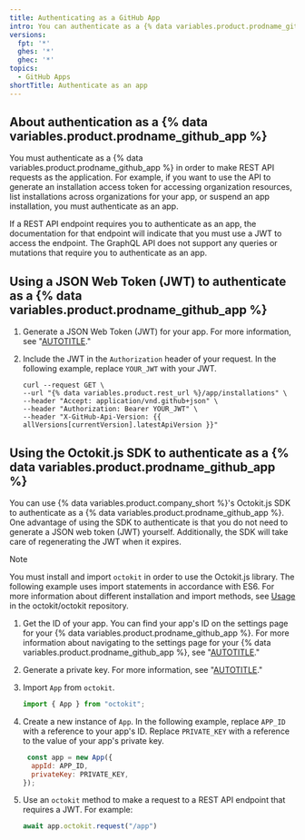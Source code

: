 ```yaml
---
title: Authenticating as a GitHub App
intro: You can authenticate as a {% data variables.product.prodname_github_app %} in order to generate an installation access token or manage your app.
versions:
  fpt: '*'
  ghes: '*'
  ghec: '*'
topics:
  - GitHub Apps
shortTitle: Authenticate as an app
---
```


## About authentication as a {% data variables.product.prodname_github_app %}

You must authenticate as a {% data variables.product.prodname_github_app %} in order to make REST API requests as the application. For example, if you want to use the API to generate an installation access token for accessing organization resources, list installations across organizations for your app, or suspend an app installation, you must authenticate as an app.

If a REST API endpoint requires you to authenticate as an app, the documentation for that endpoint will indicate that you must use a JWT to access the endpoint. The GraphQL API does not support any queries or mutations that require you to authenticate as an app.

## Using a JSON Web Token (JWT) to authenticate as a {% data variables.product.prodname_github_app %}

1. Generate a JSON Web Token (JWT) for your app. For more information, see "[AUTOTITLE](/apps/creating-github-apps/authenticating-with-a-github-app/generating-a-json-web-token-jwt-for-a-github-app)."
1. Include the JWT in the `Authorization` header of your request. In the following example, replace `YOUR_JWT` with your JWT.

   ```shell
   curl --request GET \
   --url "{% data variables.product.rest_url %}/app/installations" \
   --header "Accept: application/vnd.github+json" \
   --header "Authorization: Bearer YOUR_JWT" \
   --header "X-GitHub-Api-Version: {{ allVersions[currentVersion].latestApiVersion }}"
   ```

## Using the Octokit.js SDK to authenticate as a {% data variables.product.prodname_github_app %}

You can use {% data variables.product.company_short %}'s Octokit.js SDK to authenticate as a {% data variables.product.prodname_github_app %}. One advantage of using the SDK to authenticate is that you do not need to generate a JSON web token (JWT) yourself. Additionally, the SDK will take care of regenerating the JWT when it expires.

> [!NOTE]
> You must install and import `octokit` in order to use the Octokit.js library. The following example uses import statements in accordance with ES6. For more information about different installation and import methods, see [Usage](https://github.com/octokit/octokit.js/#usage) in the octokit/octokit repository.

1. Get the ID of your app. You can find your app's ID on the settings page for your {% data variables.product.prodname_github_app %}. For more information about navigating to the settings page for your {% data variables.product.prodname_github_app %}, see "[AUTOTITLE](/apps/maintaining-github-apps/modifying-a-github-app-registration#navigating-to-your-github-app-settings)."
1. Generate a private key. For more information, see "[AUTOTITLE](/apps/creating-github-apps/authenticating-with-a-github-app/managing-private-keys-for-github-apps)."
1. Import `App` from `octokit`.

   ```javascript copy
   import { App } from "octokit";
   ```

1. Create a new instance of `App`. In the following example, replace `APP_ID` with a reference to your app's ID. Replace `PRIVATE_KEY` with a reference to the value of your app's private key.

   ```javascript copy
    const app = new App({
     appId: APP_ID,
     privateKey: PRIVATE_KEY,
   });
   ```

1. Use an `octokit` method to make a request to a REST API endpoint that requires a JWT. For example:

   ```javascript copy
   await app.octokit.request("/app")
   ```
